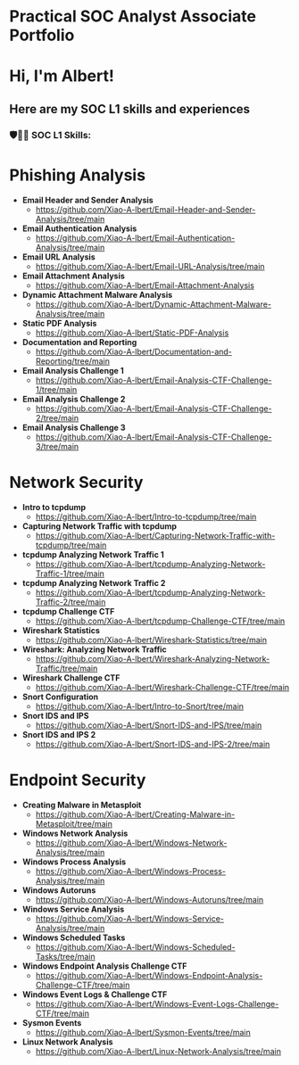 # Practical SOC Analyst Associate Portfolio

<h1>Hi, I'm Albert!

<h2>Here are my SOC L1 skills and experiences</h2>

<h3>🛡️👨‍💻 SOC L1 Skills:</h3>

# Phishing Analysis
- <b>Email Header and Sender Analysis</b>
    - https://github.com/Xiao-A-lbert/Email-Header-and-Sender-Analysis/tree/main
- <b>Email Authentication Analysis</b>
    - https://github.com/Xiao-A-lbert/Email-Authentication-Analysis/tree/main
- <b>Email URL Analysis</b>
    - https://github.com/Xiao-A-lbert/Email-URL-Analysis/tree/main
- <b>Email Attachment Analysis</b>
    - https://github.com/Xiao-A-lbert/Email-Attachment-Analysis
- <b>Dynamic Attachment Malware Analysis</b>
    - https://github.com/Xiao-A-lbert/Dynamic-Attachment-Malware-Analysis/tree/main
- <b>Static PDF Analysis</b>
    - https://github.com/Xiao-A-lbert/Static-PDF-Analysis
- <b>Documentation and Reporting</b>
    - https://github.com/Xiao-A-lbert/Documentation-and-Reporting/tree/main
- <b>Email Analysis Challenge 1</b>
    - https://github.com/Xiao-A-lbert/Email-Analysis-CTF-Challenge-1/tree/main
- <b>Email Analysis Challenge 2</b>
    - https://github.com/Xiao-A-lbert/Email-Analysis-CTF-Challenge-2/tree/main
- <b>Email Analysis Challenge 3</b>
    - https://github.com/Xiao-A-lbert/Email-Analysis-CTF-Challenge-3/tree/main

# Network Security
- <b>Intro to tcpdump</b>
    - https://github.com/Xiao-A-lbert/Intro-to-tcpdump/tree/main
- <b>Capturing Network Traffic with tcpdump</b>
    - https://github.com/Xiao-A-lbert/Capturing-Network-Traffic-with-tcpdump/tree/main
- <b>tcpdump Analyzing Network Traffic 1</b>
    - https://github.com/Xiao-A-lbert/tcpdump-Analyzing-Network-Traffic-1/tree/main
- <b>tcpdump Analyzing Network Traffic 2</b>
    - https://github.com/Xiao-A-lbert/tcpdump-Analyzing-Network-Traffic-2/tree/main
- <b>tcpdump Challenge CTF</b>
    - https://github.com/Xiao-A-lbert/tcpdump-Challenge-CTF/tree/main
- <b>Wireshark Statistics</b>
    - https://github.com/Xiao-A-lbert/Wireshark-Statistics/tree/main
- <b>Wireshark: Analyzing Network Traffic</b>
    - https://github.com/Xiao-A-lbert/Wireshark-Analyzing-Network-Traffic/tree/main
- <b>Wireshark Challenge CTF</b>
    - https://github.com/Xiao-A-lbert/Wireshark-Challenge-CTF/tree/main
- <b>Snort Configuration</b>
    - https://github.com/Xiao-A-lbert/Intro-to-Snort/tree/main
- <b>Snort IDS and IPS</b>
    - https://github.com/Xiao-A-lbert/Snort-IDS-and-IPS/tree/main
- <b>Snort IDS and IPS 2</b>
    - https://github.com/Xiao-A-lbert/Snort-IDS-and-IPS-2/tree/main

# Endpoint Security
- <b>Creating Malware in Metasploit</b>
    - https://github.com/Xiao-A-lbert/Creating-Malware-in-Metasploit/tree/main
- <b>Windows Network Analysis</b>
    - https://github.com/Xiao-A-lbert/Windows-Network-Analysis/tree/main
 - <b>Windows Process Analysis</b>
    - https://github.com/Xiao-A-lbert/Windows-Process-Analysis/tree/main
 - <b>Windows Autoruns</b>
    - https://github.com/Xiao-A-lbert/Windows-Autoruns/tree/main
 - <b>Windows Service Analysis</b>
    - https://github.com/Xiao-A-lbert/Windows-Service-Analysis/tree/main
 - <b>Windows Scheduled Tasks</b>
    - https://github.com/Xiao-A-lbert/Windows-Scheduled-Tasks/tree/main
 - <b>Windows Endpoint Analysis Challenge CTF</b>
    - https://github.com/Xiao-A-lbert/Windows-Endpoint-Analysis-Challenge-CTF/tree/main
 - <b>Windows Event Logs & Challenge CTF</b>
    - https://github.com/Xiao-A-lbert/Windows-Event-Logs-Challenge-CTF/tree/main
 - <b>Sysmon Events</b>
    - https://github.com/Xiao-A-lbert/Sysmon-Events/tree/main
 - <b>Linux Network Analysis</b>
    - https://github.com/Xiao-A-lbert/Linux-Network-Analysis/tree/main

